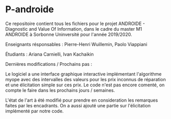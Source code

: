 # P-androide

Ce repositoire contient tous les fichiers pour le projet ANDROIDE - Diagnostic and Value Of Information, dans le cadre du master M1 ANDROIDE à Sorbonne Uninversité pour l'année 2019/2020. 

Enseignants résponsables :
  Pierre-Henri Wuillemin, 
  Paolo Viappiani

Étudiants :
  Ariana Carnielli, 
  Ivan Kachaikin
  
Dernières modifications / Prochains pas :

Le logiciel a une interface graphique interactive implémentant l'algorithme myope avec des intervalles des valeurs pour les prix inconnus de réparation et une élicitation simple sur ces prix. Le code n'est pas encore comenté, on compte le faire dans les prochains jours / semaines. 

L'état de l'art à été modifié pour prendre en consideration les remarques faites par les encadrants. On a aussi ajouté une partie sur l'élicitation implémenté par notre code.
